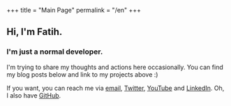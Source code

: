 +++
title = "Main Page"
permalink = "/en"
+++

## Hi, I'm Fatih.

### I'm just a normal developer.

I'm trying to share my thoughts and actions here occasionally. You can find my blog posts below and link to my projects above :)



If you want, you can reach me via [email](mailto:fth.dgn@outlook.com), [Twitter](https://twitter.com/fatihdgntr), [YouTube](https://www.youtube.com/channel/UCL_3Q1jbOhNuhcThWpeRLSA) and [LinkedIn](https://www.linkedin.com/in/fatihdgn). Oh, I also have [GitHub](https://github.com/fatihdgn).

